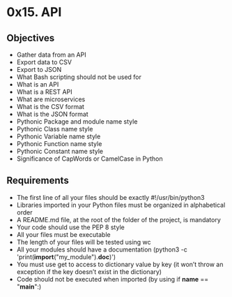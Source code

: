 # 0x15. API

## Objectives 
+ Gather data from an API
+ Export data to CSV
+ Export to JSON
+ What Bash scripting should not be used for
+ What is an API
+ What is a REST API
+ What are microservices
+ What is the CSV format
+ What is the JSON format
+ Pythonic Package and module name style
+ Pythonic Class name style
+ Pythonic Variable name style
+ Pythonic Function name style
+ Pythonic Constant name style
+ Significance of CapWords or CamelCase in Python


## Requirements
+ The first line of all your files should be exactly #!/usr/bin/python3
+ Libraries imported in your Python files must be organized in alphabetical order
+ A README.md file, at the root of the folder of the project, is mandatory
+ Your code should use the PEP 8 style
+ All your files must be executable
+ The length of your files will be tested using wc
+ All your modules should have a documentation (python3 -c 'print(__import__("my_module").__doc__)')
+ You must use get to access to dictionary value by key (it won’t throw an exception if the key doesn’t exist in the dictionary)
+ Code should not be executed when imported (by using if __name__ == "__main__":) 
